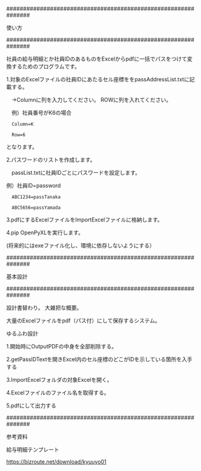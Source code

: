 ###############################################################

使い方

###############################################################

社員の給与明細とか社員IDのあるものをExcelからpdfに一括でパスをつけて変換するためのプログラムです。

1.対象のExcelファイルの社員IDにあたるセル座標ををpassAddressList.txtに記載する。

　→Columnに列を入力してください。 ROWに列を入れてください。
 
　例）社員番号がK6の場合  
 
      Column=K
      
      Row=6  
  
  となります。


2.パスワードのリストを作成します。

　passList.txtに社員IDごとにパスワードを設定します。
 
  例）社員ID=password
  
      ABC1234=passTanaka
      
      ABC5656=passYamada

3.pdfにするExcelファイルをImportExcelファイルに格納します。

4.pip OpenPyXLを実行します。

(将来的にはexeファイル化し、環境に依存しないようにする）

###############################################################

基本設計

###############################################################

設計書替わり。
大雑把な概要。

大量のExcelファイルをpdf（パス付）にして保存するシステム。


ゆるふわ設計


1.開始時にOutputPDFの中身を全部削除する。

2.getPassIDTextを開きExcel内のセル座標のどこがIDを示している箇所を入手する

3.ImportExcelフォルダの対象Excelを開く。

4.Excelファイルのファイル名を取得する。

5.pdfにして出力する


###############################################################

参考資料

給与明細テンプレート

https://bizroute.net/download/kyuuyo01

